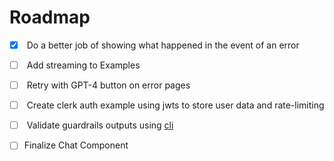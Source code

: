 # Roadmap

* [x] &#x20;Do a better job of showing what happened in the event of an error
* [ ] &#x20;Add streaming to Examples
* [ ] &#x20;Retry with GPT-4 button on error pages
* [ ] &#x20;Create clerk auth example using jwts to store user data and rate-limiting
* [ ] &#x20;Validate guardrails outputs using [cli](https://shreyar.github.io/guardrails/cli/)
* [ ] Finalize Chat Component

